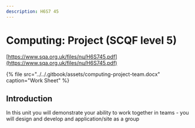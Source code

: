 ```yaml
---
description: H6S7 45
---
```


# Computing: Project \(SCQF level 5\)

[https://www.sqa.org.uk/files/nu/H6S745.pdf](https://www.sqa.org.uk/files/nu/H6S745.pdf)

{% file src="../../.gitbook/assets/computing-project-team.docx" caption="Work Sheet" %}

## Introduction

In this unit you will demonstrate your ability to work together in teams - you will design and develop and application/site as a group



